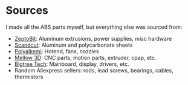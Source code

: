 # Sources

I made all the ABS parts myself, but everything else was sourced from:

* [ZeptoBit](https://www.zeptobit.com/): Aluminum extrusions, power supplies, misc hardware
* [Scandcut](https://www.scandcut.no/): Aluminum and polycarbonate sheets
* [Polyalkemi](https://polyalkemi.no/): Hotend, fans, nozzles
* [Mellow 3D](https://mellow.aliexpress.com/store/1531088): CNC parts, motion parts, extruder, cpap, etc.
* [Bigtree Tech](https://www.aliexpress.com/store/4757022): Mainboard, display, drivers, etc.
* Random Aliexpress sellers: rods, lead screws, bearings, cables, thermistors
